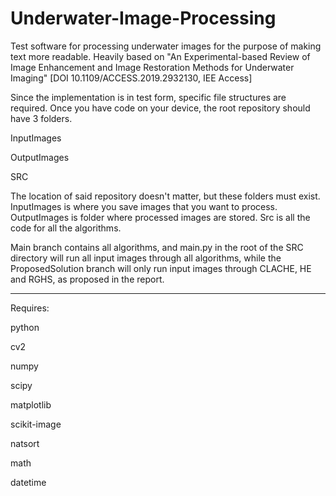 # Underwater-Image-Processing
Test software for processing underwater images for the purpose of making text more readable. Heavily based on "An Experimental-based Review of Image
Enhancement and Image Restoration Methods for Underwater Imaging" [DOI 10.1109/ACCESS.2019.2932130, IEE Access]

Since the implementation is in test form, specific file structures are required. Once you have code on your device, the root repository should have 3 folders.

InputImages

OutputImages

SRC

The location of said repository doesn't matter, but these folders must exist. 
InputImages is where you save images that you want to process. 
OutputImages is folder where processed images are stored. 
Src is all the code for all the algorithms.

Main branch contains all algorithms, and main.py in the root of the SRC directory will run all input images through all algorithms, while the ProposedSolution branch will only run input images through CLACHE, HE and RGHS, as proposed in the report.



*******************************



Requires: 

python

cv2

numpy

scipy

matplotlib

scikit-image

natsort

math

datetime
